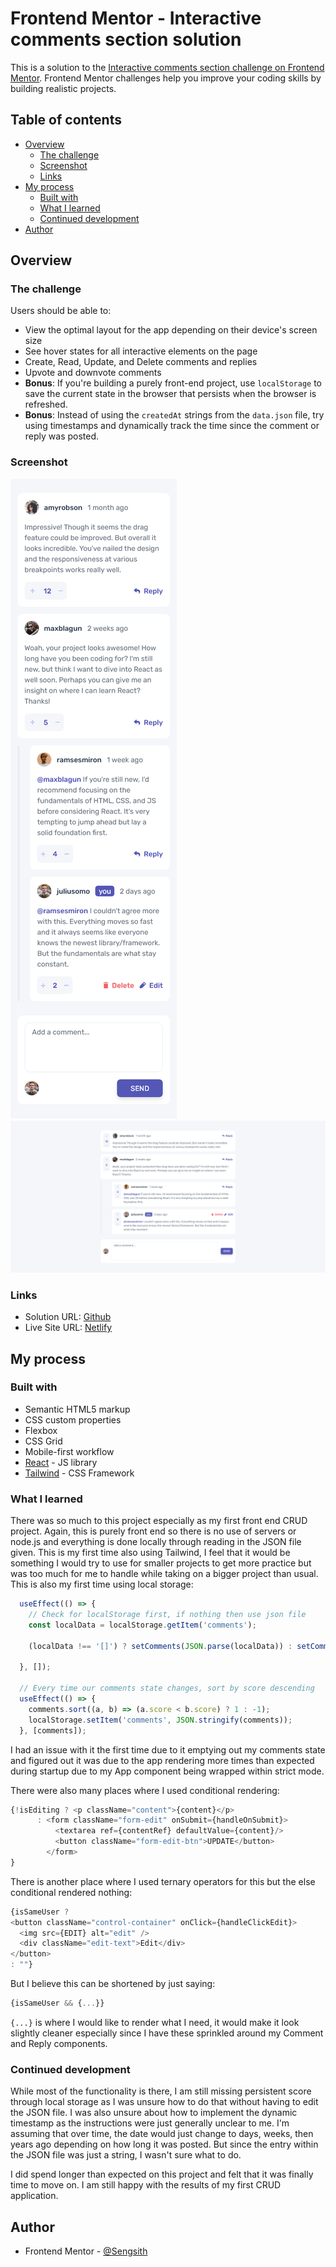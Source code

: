 # Frontend Mentor - Interactive comments section solution

This is a solution to the [Interactive comments section challenge on Frontend Mentor](https://www.frontendmentor.io/challenges/interactive-comments-section-iG1RugEG9). Frontend Mentor challenges help you improve your coding skills by building realistic projects. 

## Table of contents

- [Overview](#overview)
  - [The challenge](#the-challenge)
  - [Screenshot](#screenshot)
  - [Links](#links)
- [My process](#my-process)
  - [Built with](#built-with)
  - [What I learned](#what-i-learned)
  - [Continued development](#continued-development)
- [Author](#author)

## Overview

### The challenge

Users should be able to:

- View the optimal layout for the app depending on their device's screen size
- See hover states for all interactive elements on the page
- Create, Read, Update, and Delete comments and replies
- Upvote and downvote comments
- **Bonus**: If you're building a purely front-end project, use `localStorage` to save the current state in the browser that persists when the browser is refreshed.
- **Bonus**: Instead of using the `createdAt` strings from the `data.json` file, try using timestamps and dynamically track the time since the comment or reply was posted.

### Screenshot

![](./screenshot.png)
![](./screenshot2.png)

### Links

- Solution URL: [Github](https://your-solution-url.com)
- Live Site URL: [Netlify](https://your-live-site-url.com)

## My process

### Built with

- Semantic HTML5 markup
- CSS custom properties
- Flexbox
- CSS Grid
- Mobile-first workflow
- [React](https://reactjs.org/) - JS library
- [Tailwind](https://tailwindcss.com/) - CSS Framework

### What I learned

There was so much to this project especially as my first front end CRUD project. Again, this is purely front end so there is no use of servers or node.js and everything is done locally through reading in the JSON file given. This is my first time also using Tailwind, I feel that it would be something I would try to use for smaller projects to get more practice but was too much for me to handle while taking on a bigger project than usual. This is also my first time using local storage:

```js
  useEffect(() => {
    // Check for localStorage first, if nothing then use json file
    const localData = localStorage.getItem('comments');

    (localData !== '[]') ? setComments(JSON.parse(localData)) : setComments(data.comments.sort((a, b) => (a.score < b.score) ? 1 : -1));

  }, []);

  // Every time our comments state changes, sort by score descending
  useEffect(() => {
    comments.sort((a, b) => (a.score < b.score) ? 1 : -1);
    localStorage.setItem('comments', JSON.stringify(comments));
  }, [comments]);
  ```

  I had an issue with it the first time due to it emptying out my comments state and figured out it was due to the app rendering more times than expected during startup due to my App component being wrapped within strict mode.

  There were also many places where I used conditional rendering:

  ```js
  {!isEditing ? <p className="content">{content}</p> 
        : <form className="form-edit" onSubmit={handleOnSubmit}>
            <textarea ref={contentRef} defaultValue={content}/>
            <button className="form-edit-btn">UPDATE</button>
          </form>
  }
  ```

  There is another place where I used ternary operators for this but the else conditional rendered nothing:
  ```js
  {isSameUser ?
  <button className="control-container" onClick={handleClickEdit}>
    <img src={EDIT} alt="edit" />
    <div className="edit-text">Edit</div>
  </button>
  : ""}
  ```
  But I believe this can be shortened by just saying:
  ```js
  {isSameUser && {...}}
  ```
  ```{...}``` is where I would like to render what I need, it would make it look slightly cleaner especially since I have these sprinkled around my Comment and Reply components.

### Continued development

While most of the functionality is there, I am still missing persistent score through local storage as I was unsure how to do that without having to edit the JSON file. I was also unsure about how to implement the dynamic timestamp as the instructions were just generally unclear to me. I'm assuming that over time, the date would just change to days, weeks, then years ago depending on how long it was posted. But since the entry within the JSON file was just a string, I wasn't sure what to do. 

I did spend longer than expected on this project and felt that it was finally time to move on. I am still happy with the results of my first CRUD application. 

## Author

- Frontend Mentor - [@Sengsith](https://www.frontendmentor.io/profile/Sengsith)

